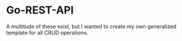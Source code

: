 # Go-REST-API
A multitude of these exist, but I wanted to create my own generalized template for all CRUD operations. 
